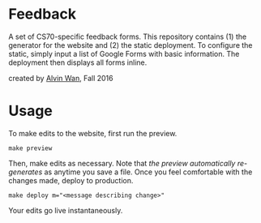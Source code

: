 # Feedback
A set of CS70-specific feedback forms. This repository contains (1) the 
generator for the website and (2) the static deployment. To configure
the static, simply input a list of Google Forms with basic information.
The deployment then displays all forms inline.

created by [Alvin Wan](http://alvinwan.com), Fall 2016

# Usage

To make edits to the website, first run the preview.

    make preview

Then, make edits as necessary. Note that *the preview automatically
re-generates* as anytime you save a file. Once you feel comfortable
with the changes made, deploy to production. 

    make deploy m="<message describing change>"

Your edits go live instantaneously.
